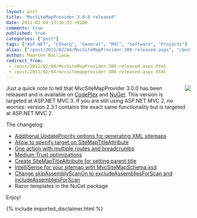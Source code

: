 ```yaml
---
layout: post
title: "MvcSiteMapProvider 3.0.0 released"
date: 2011-02-04 13:36:33 +0100
comments: true
published: true
categories: ["post"]
tags: ["ASP.NET", "CSharp", "General", "MVC", "Software", "Projects"]
alias: ["/post/2011/02/04/MvcSiteMapProvider-300-released.aspx", "/post/2011/02/04/mvcsitemapprovider-300-released.aspx"]
author: Maarten Balliauw
redirect_from:
 - /post/2011/02/04/MvcSiteMapProvider-300-released.aspx.html
 - /post/2011/02/04/mvcsitemapprovider-300-released.aspx.html
---
```

<p><a href="http://mvcsitemap.codeplex.com/"><img style="margin: 0px 0px 5px 5px; display: inline; float: right" align="right" src="http://download.codeplex.com/Project/Download/FileDownload.aspx?ProjectName=mvcsitemap&amp;DownloadId=137766&amp;Build=17501" /></a>Just a quick note to tell that MvcSiteMapProvider 3.0.0 has been released and is available on <a href="http://mvcsitemap.codeplex.com/releases" target="_blank">CodePlex</a> and <a href="http://www.nuget.org/Packages/Packages/Details/MvcSiteMapProvider-MVC3-3-0-0-0" target="_blank">NuGet</a>. This version is targeted at ASP.NET MVC 3. If you are still using ASP.NET MVC 2, no worries: version 2.3.1 contains the exact same functionality but is targeted at ASP.NET MVC 2.</p>  <p>The changelog:</p>  <ul>   <li><a href="http://mvcsitemap.codeplex.com/workitem/5701" target="_blank">Additional UpdatePriority options for generating XML sitemaps</a></li>    <li><a href="http://mvcsitemap.codeplex.com/workitem/5649">Allow to specify target on SiteMapTitleAttribute</a></li>    <li><a href="http://mvcsitemap.codeplex.com/workitem/5640">One action with multiple routes and breadcrumbs</a></li>    <li><a href="http://mvcsitemap.codeplex.com/workitem/5628">Medium Trust optimizations</a></li>    <li><a href="http://mvcsitemap.codeplex.com/workitem/5574">Create SiteMapTitleAttribute for setting parent title</a></li>    <li><a href="http://mvcsitemap.codeplex.com/workitem/5571">IntelliSense for your sitemap with MvcSiteMapSchema.xsd</a></li>    <li><a href="http://mvcsitemap.codeplex.com/workitem/5494">Change skipAssemblyScanOn to excludeAssembliesForScan and includeAssembliesForScan</a></li>    <li>Razor templates in the NuGet package</li> </ul>  <p>Enjoy!</p>
{% include imported_disclaimer.html %}
